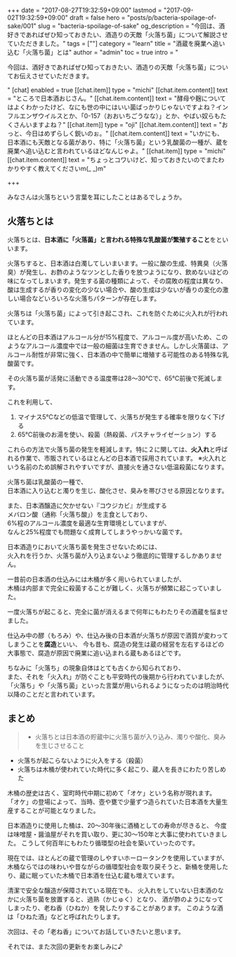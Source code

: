 +++
date = "2017-08-27T19:32:59+09:00"
lastmod = "2017-09-02T19:32:59+09:00"
draft = false
hero = "posts/p/bacteria-spoilage-of-sake/001"
slug = "bacteria-spoilage-of-sake"
og_description = "今回は、酒好きであればぜひ知っておきたい、酒造りの天敵「火落ち菌」について解説させていただきました。"
tags = [""]
category = "learn"
title = "酒蔵を廃業へ追い込む「火落ち菌」とは"
author = "admin"
toc = true
intro = "<p>今回は、酒好きであればぜひ知っておきたい、酒造りの天敵「火落ち菌」についてお伝えさせていただきます。</p>"
[chat]
  enabled = true
  [[chat.item]]
    type = "michi"
    [[chat.item.content]]
      text = "ところで日本酒おじさん。"
    [[chat.item.content]]
      text = "酵母や麹についてはよくわかったけど、なにも世の中にはいい菌ばっかりじゃないですよね？インフルエンザウイルスとか、「0-157（おおいちごうなな）」とか、やばい奴らもたくさんいますよね？"
  [[chat.item]]
    type = "oji"
    [[chat.item.content]]
      text = "おっと、今日はめずらしく鋭いのぉ。"
    [[chat.item.content]]
      text = "いかにも、日本酒にも天敵となる菌があり、特に「火落ち菌」という乳酸菌の一種が、蔵を廃業へ追い込むと言われているほどなんじゃよ。"
  [[chat.item]]
    type = "michi"
    [[chat.item.content]]
      text = "ちょっとコワいけど、知っておきたいのでまたわかりやすく教えてくださいm(_ _)m"

+++

みなさんは火落ちという言葉を耳にしたことはあるでしょうか。

## 火落ちとは
火落ちとは、**日本酒に「火落菌」と言われる特殊な乳酸菌が繁殖すること**をといいます。

火落ちすると、日本酒は白濁してしいまいます。一般に酸の生成、特異臭（火落臭）が発生し、お酢のようなツンとした香りを放つようになり、飲めないほどの味になってしまいます。発生する菌の種類によって、その腐敗の程度は異なり、酸は生成するが香りの変化の少ない場合や、酸の生成は少ないが香りの変化の激しい場合などいろいろな火落ちパターンが存在します。

火落ちは「火落ち菌」によって引き起こされ、これを防ぐために火入れが行われています。

ほとんどの日本酒はアルコール分が15%程度で、アルコール度が高いため、このようなアルコール濃度中では一般の細菌は生育できません。しかし火落菌は、アルコール耐性が非常に強く、日本酒の中で簡単に増殖する可能性のある特殊な乳酸菌です。

その火落ち菌が活発に活動できる温度帯は28～30℃で、65℃前後で死滅します。

これを利用して、

1. マイナス5℃などの低温で管理して、火落ちが発生する確率を限りなく下げる
2. 65℃前後のお湯を使い、殺菌（熱殺菌、パスチャライゼーション）する

これらの方法で火落ち菌の発生を軽減します。特に２に関しては、**火入れ**と呼ばれる作業で、市販されているほとんどの日本酒で採用されています。
※火入れという名前のため誤解されやすいですが、直接火を通さない低温殺菌になります。

火落ち菌は乳酸菌の一種で、  
日本酒に入り込むと濁りを生じ、酸化させ、臭みを帯びさせる原因となります。

また、日本酒醸造に欠かせない『コウジカビ』が生成する  
メバロン酸（通称「火落ち酸」）を主食としており、  
6%程のアルコール濃度を最適な生育環境としていますが、  
なんと25%程度でも問題なく成育してしまうやっかいな菌です。

日本酒造りにおいて火落ち菌を発生させないためには、  
火入れを行うか、火落ち菌が入り込まないよう徹底的に管理するしかありません。

一昔前の日本酒の仕込みには木桶が多く用いられていましたが、  
木桶は内部まで完全に殺菌することが難しく、火落ちが頻繁に起こっていました。

一度火落ちが起こると、完全に菌が消えるまで何年にもわたりその酒蔵を悩ませました。

仕込み中の醪（もろみ）や、仕込み後の日本酒が火落ちが原因で酒質が変わってしまうことを**腐造**といい、
今も昔も、腐造の発生は蔵の経営を左右するほどの大事態で、腐造が原因で廃業に追い込まれる蔵もあるほどです。

ちなみに「火落ち」の現象自体はとても古くから知られており、  
また、それを「火入れ」が防ぐことも平安時代の後期から行われていましたが、  
「火落ち」や「火落ち菌」といった言葉が用いられるようになったのは明治時代以降のことだと言われています。


## まとめ

> - 火落ちとは日本酒の貯蔵中に火落ち菌が入り込み、濁りや酸化、臭みを生じさせること
- 火落ちが起こらないように火入をする（殺菌）
- 火落ちは木桶が使われていた時代に多く起こり、蔵人を長きにわたり苦しめた


木桶の歴史は古く、室町時代中期に初めて「オケ」という名称が現れます。
「オケ」の登場によって、当時、壺や甕で少量ずつ造られていた日本酒を大量生産することが可能となりました。

日本酒造りに使用した桶は、20～30年後に酒桶としての寿命が尽きると、
今度は味噌屋・醤油屋がそれを買い取り、更に30〜150年と大事に使われていきました。
こうして何百年にもわたり循環型の社会を築いていったのです。

現在では、ほとんどの蔵で管理のしやすいホーロータンクを使用していますが、
木桶ならではの味わいや昔ながらの循環型社会を取り戻そうと、新桶を使用したり、蔵に眠っていた木桶で日本酒を仕込む蔵も増えています。

清潔で安全な醸造が保障されている現在でも、
火入れをしていない日本酒のなかに火落ち菌を放置すると、過熟（かじゅく）となり、
酒が酢のようになってしまったり、老ね香（ひねか）を発したりすることがあります。
このような酒は「ひねた酒」などと呼ばれたりします。

次回は、その「老ね香」についてお話していきたいと思います。

それでは、また次回の更新をお楽しみに♪

